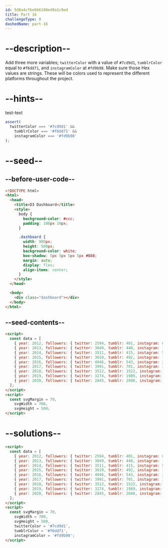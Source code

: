 ```yaml
---
id: 5d8a4cfbe6b6180ed9a1c9ed
title: Part 16
challengeType: 0
dashedName: part-16
---
```


# --description--

Add three more variables; `twitterColor` with a value of `#7cd9d1`, `tumblrColor` equal to `#f6dd71`, and `instagramColor` at `#fd9b98`. Make sure those Hex values are strings. These will be colors used to represent the different platforms throughout the project.

# --hints--

test-text

```js
assert(
  twitterColor === '#7cd9d1' &&
    tumblrColor === '#f6dd71' &&
    instagramColor === '#fd9b98'
);
```

# --seed--

## --before-user-code--

```html
<!DOCTYPE html>
<html>
  <head>
    <title>D3 Dashboard</title>
    <style>
      body {
        background-color: #ccc;
        padding: 100px 10px;
      }

      .dashboard {
        width: 980px;
        height: 500px;
        background-color: white;
        box-shadow: 5px 5px 5px 5px #888;
        margin: auto;
        display: flex;
        align-items: center;
      }
    </style>
  </head>

  <body>
    <div class="dashboard"></div>
  </body>
</html>
```

## --seed-contents--

```html
<script>
  const data = [
    { year: 2012, followers: { twitter: 2594, tumblr: 401, instagram: 83 } },
    { year: 2013, followers: { twitter: 3049, tumblr: 440, instagram: 192 } },
    { year: 2014, followers: { twitter: 3511, tumblr: 415, instagram: 511 } },
    { year: 2015, followers: { twitter: 3619, tumblr: 492, instagram: 1014 } },
    { year: 2016, followers: { twitter: 4046, tumblr: 543, instagram: 2066 } },
    { year: 2017, followers: { twitter: 3991, tumblr: 701, instagram: 3032 } },
    { year: 2018, followers: { twitter: 3512, tumblr: 1522, instagram: 4512 } },
    { year: 2019, followers: { twitter: 3274, tumblr: 1989, instagram: 4715 } },
    { year: 2020, followers: { twitter: 2845, tumblr: 2040, instagram: 4801 } }
  ];
</script>
<script>
  const svgMargin = 70,
    svgWidth = 700,
    svgHeight = 500;
</script>
```

# --solutions--

```html
<script>
  const data = [
    { year: 2012, followers: { twitter: 2594, tumblr: 401, instagram: 83 } },
    { year: 2013, followers: { twitter: 3049, tumblr: 440, instagram: 192 } },
    { year: 2014, followers: { twitter: 3511, tumblr: 415, instagram: 511 } },
    { year: 2015, followers: { twitter: 3619, tumblr: 492, instagram: 1014 } },
    { year: 2016, followers: { twitter: 4046, tumblr: 543, instagram: 2066 } },
    { year: 2017, followers: { twitter: 3991, tumblr: 701, instagram: 3032 } },
    { year: 2018, followers: { twitter: 3512, tumblr: 1522, instagram: 4512 } },
    { year: 2019, followers: { twitter: 3274, tumblr: 1989, instagram: 4715 } },
    { year: 2020, followers: { twitter: 2845, tumblr: 2040, instagram: 4801 } }
  ];
</script>
<script>
  const svgMargin = 70,
    svgWidth = 700,
    svgHeight = 500,
    twitterColor = '#7cd9d1',
    tumblrColor = '#f6dd71',
    instagramColor = '#fd9b98';
</script>
```
